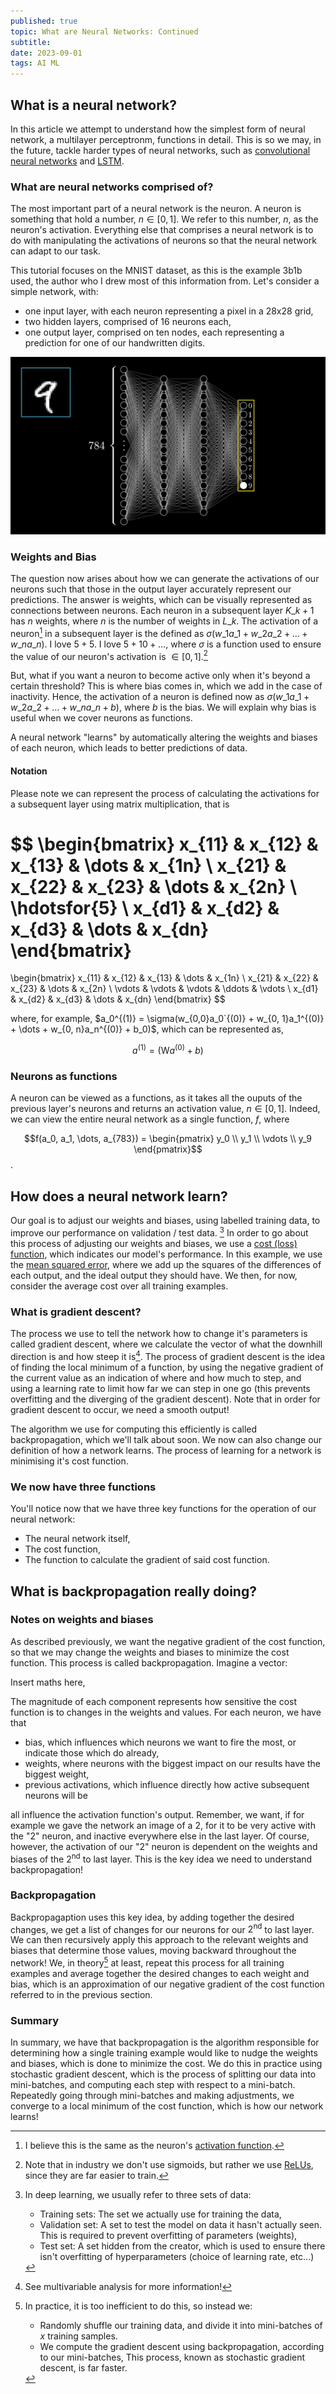 ```yaml
---
published: true
topic: What are Neural Networks: Continued
subtitle:
date: 2023-09-01
tags: AI ML
---
```


## What is a neural network?
In this article we attempt to understand how the simplest form of neural network, a multilayer perceptronm, functions in detail. This is so we may, in the future, tackle harder types of neural networks,
such as [convolutional neural networks](https://en.wikipedia.org/wiki/Convolutional_neural_network) and [LSTM](https://en.wikipedia.org/wiki/Long_short-term_memory).

### What are neural networks comprised of?
The most important part of a neural network is the neuron. A neuron is something that hold a number, $n \in [0,1]$. We refer to this number, $n$, as the neuron's activation. Everything else that comprises
a neural network is to do with manipulating the activations of neurons so that the neural network can adapt to our task.

This tutorial focuses on the MNIST dataset, as this is the example 3b1b used, the author who I drew most of this information from. Let's consider a simple network, with:
- one input layer, with each neuron representing a pixel in a 28x28 grid,
- two hidden layers, comprised of 16 neurons each,
- one output layer, comprised on ten nodes, each representing a prediction for one of our handwritten digits.

![Image of a neural network](/images/mnist_nn.png)

### Weights and Bias

The question now arises about how we can generate the activations of our neurons such that those in the output layer accurately represent our predictions. The answer is weights, which can be visually
represented as connections between neurons. Each neuron in a subsequent layer $K\_{k+1}$ has $n$ weights, where $n$ is the number of weights in $L\_{k}$. The activation of a neuron[^2] in a subsequent
layer is the defined as $\sigma(w\_1a\_1 + w\_2a\_2 + \dots + w\_na\_n)$. I love $5 + 5$. I love $5 + 10 + \dots$, where $\sigma$ is a function used to ensure the value of our neuron's activation
is $\in [0,1]$.[^1]

But, what if you want a neuron to become active only when it's beyond a certain threshold? This is where bias comes in, which we add in the case of inactivity. Hence, the activation of a neuron is defined
now as $\sigma(w\_1a\_1 + w\_2a\_2 + \dots + w\_na\_n + b)$, where $b$ is the bias. We will explain why bias is useful when we cover neurons as functions.

A neural network "learns" by automatically altering the weights and biases of each neuron, which leads to better predictions of data.

#### Notation
Please note we can represent the process of calculating the activations for a subsequent layer using matrix multiplication, that is

$$
\begin{bmatrix}
    x_{11}       & x_{12} & x_{13} & \dots & x_{1n} \\
    x_{21}       & x_{22} & x_{23} & \dots & x_{2n} \\
    \hdotsfor{5} \\
    x_{d1}       & x_{d2} & x_{d3} & \dots & x_{dn}
\end{bmatrix}
=
\begin{bmatrix}
    x_{11} & x_{12} & x_{13} & \dots  & x_{1n} \\
    x_{21} & x_{22} & x_{23} & \dots  & x_{2n} \\
    \vdots & \vdots & \vdots & \ddots & \vdots \\
    x_{d1} & x_{d2} & x_{d3} & \dots  & x_{dn}
\end{bmatrix}
$$

where, for example, $a_0^{(1)} = \sigma(w_{0,0}a_0`{(0)} + w_{0, 1}a_1^{(0)} + \dots + w_{0, n}a_n^{(0)} + b_0)$, which can be represented as,

$$ a^{(1)} = (\mathrm{W} a^{(0)} + b) $$

### Neurons as functions

A neuron can be viewed as a functions, as it takes all the ouputs of the previous layer's neurons and returns an activation value, $n \in [0,1]$. Indeed, we can view the entire neural network as a single
function, $f$, where

$$f(a_0, a_1, \dots, a_{783}) = \begin{pmatrix} y_0 \\ y_1 \\ \vdots \\ y_9 \end{pmatrix}$$.

## How does a neural network learn?
Our goal is to adjust our weights and biases, using labelled training data, to improve our performance on validation / test data. [^3]
In order to go about this process of adjusting our weights and biases, we use a [cost (loss) function](https://en.wikipedia.org/wiki/Loss_function), which indicates our model's performance. In this example,
we use the [mean squared error](https://en.wikipedia.org/wiki/Mean_squared_error), where we add up the squares of the differences of each output, and the ideal output they should have. We then, for now,
consider the average cost over all training examples.

### What is gradient descent?
The process we use to tell the network how to change it's parameters is called gradient descent, where we calculate the vector of what the downhill direction is and how steep it is[^4].
The process of gradient descent is the idea of finding the local minimum of a function, by using the negative gradient of the current value as an indication of where and how much to step, and using
a learning rate to limit how far we can step in one go (this prevents overfitting and the diverging of the gradient descent). Note that in order for gradient descent to occur, we need a smooth output!

The algorithm we use for computing this efficiently is called backpropagation, which we'll talk about soon. We now can also change our definition of how a network learns. The process of learning for a network
is minimising it's cost function.

### We now have three functions
You'll notice now that we have three key functions for the operation of our neural network:
- The neural network itself,
- The cost function,
- The function to calculate the gradient of said cost function.

## What is backpropagation really doing?
### Notes on weights and biases
As described previously, we want the negative gradient of the cost function, so that we may change the weights and biases to minimize the cost function. This process is called backpropagation.
Imagine a vector:

Insert maths here,

The magnitude of each component represents how sensitive the cost function is to changes in the weights and values. For each neuron, we have that
- bias, which influences which neurons we want to fire the most, or indicate those which do already,
- weights, where neurons with the biggest impact on our results have the biggest weight,
- previous activations, which influence directly how active subsequent neurons will be

all influence the activation function's output. Remember, we want, if for example we gave the network an image of a 2, for it to be very active with the "2" neuron, and inactive everywhere else in the
last layer. Of course, however, the activation of our "2" neuron is dependent on the weights and biases of the $2^{\text{nd}}$ to last layer. This is the key idea we need to understand backpropagation!

### Backpropagation

Backpropagaption uses this key idea, by adding together the desired changes, we get a list of changes for our neurons for our $2^{\text{nd}}$ to last layer. We can then recursively apply this approach
to the relevant weights and biases that determine those values, moving backward throughout the network! We, in theory[^5] at least, repeat this process for all training examples and average together
the desired changes to each weight and bias, which is an approximation of our negative gradient of the cost function referred to in the previous section.

### Summary
In summary, we have that backpropagation is the algorithm responsible for determining how a single training example would like to nudge the weights and biases, which is done to minimize the cost.
We do this in practice using stochastic gradient descent, which is the process of splitting our data into mini-batches, and computing each step with respect to a mini-batch. Repeatedly going through
mini-batches and making adjustments, we converge to a local minimum of the cost function, which is how our network learns!

[^1]: Note that in industry we don't use sigmoids, but rather we use [ReLUs](https://en.wikipedia.org/wiki/Rectifier_(neural_networks)), since they are far easier to train.

[^2]: I believe this is the same as the neuron's [activation function](https://en.wikipedia.org/wiki/Rectifier_(neural_networks)).

[^3]: In deep learning, we usually refer to three sets of data:
      - Training sets: The set we actually use for training the data,
      - Validation set: A set to test the model on data it hasn't actually seen. This is required to prevent overfitting of parameters (weights),
      - Test set: A set hidden from the creator, which is used to ensure there isn't overfitting of hyperparameters (choice of learning rate, etc...)

[^4]: See multivariable analysis for more information!

[^5]: In practice, it is too inefficient to do this, so instead we:
    - Randomly shuffle our training data, and divide it into mini-batches of $x$ training samples.
    - We compute the gradient descent using backpropagation, according to our mini-batches,
    This process, known as stochastic gradient descent, is far faster.

